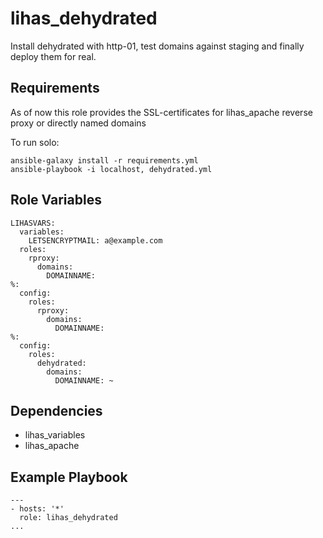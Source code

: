 # lihas_dehydrated

Install dehydrated with http-01, test domains against staging and finally deploy them for real.

## Requirements

As of now this role provides the SSL-certificates for lihas_apache reverse proxy or directly named domains

To run solo:
```
ansible-galaxy install -r requirements.yml
ansible-playbook -i localhost, dehydrated.yml
```
## Role Variables

```
LIHASVARS:
  variables:
    LETSENCRYPTMAIL: a@example.com
  roles:
    rproxy:
      domains:
        DOMAINNAME:
%:
  config:
    roles:
      rproxy:
        domains:
          DOMAINNAME:
%:
  config:
    roles:
      dehydrated:
        domains:
          DOMAINNAME: ~
```

## Dependencies

* lihas_variables
* lihas_apache

## Example Playbook
```
---
- hosts: '*'
  role: lihas_dehydrated
...
```
